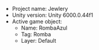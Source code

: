 <!-- UNITY CODE ASSIST INSTRUCTIONS START -->
- Project name: Jewlery
- Unity version: Unity 6000.0.44f1
- Active game object:
  - Name: RombaAzul
  - Tag: Romba
  - Layer: Default
<!-- UNITY CODE ASSIST INSTRUCTIONS END -->